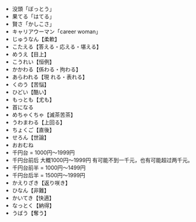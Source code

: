 - 没頭「ぼっとう」
- 果てる「はてる」
- 賢さ「かしこさ」
- キャリアウーマン「career woman」
- じゅうなん【柔軟】
- こたえる【答える・応える・堪える】
- めうえ【目上】
- こうれい【恒例】
- かかわる【係わる・拘わる】
- あらわれる【現    れる・表れる】
- くのう【苦悩】
- ひどい【酷い】
- もっとも【尤も】
- 首になる
- めちゃくちゃ【滅茶苦茶】
- うわまわる【上回る】
- ちょくご【直後】
- せろん【世論】
- おおむね
- 千円台 = 1000円～1999円
- 千円台前后 大概1000円～1999円 有可能不到一千元，也有可能超过两千元。
- 千円台前半 = 1000円～1499円
- 千円台后半 = 1500円～1999円
- かえりざき【返り咲き】
- ひなん【非難】
- かいてき【快適】
- なっとく【納得】
- うばう【奪う】
